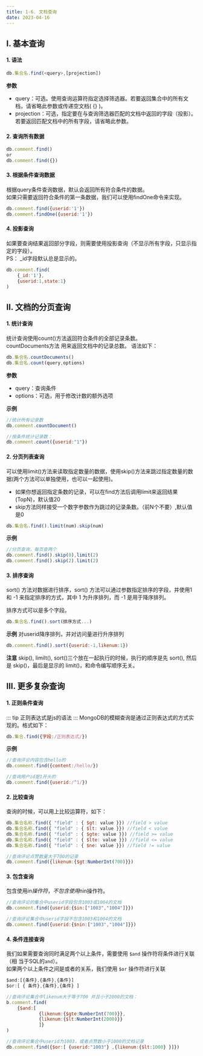 ```yaml
---
title: 1-6. 文档查询
date: 2023-04-16
---
```

## Ⅰ. 基本查询

#### 1. 语法
```js
db.集合名.find(<query>,[projection])
```

**参数**
- query：可选。使用查询运算符指定选择筛选器。若要返回集合中的所有文档，请省略此参数或传递空文档( {} )。
- projection：可选，指定要在与查询筛选器匹配的文档中返回的字段（投影）。若要返回匹配文档中的所有字段，请省略此参数。

#### 2. 查询所有数据
```js
db.comment.find()
or
db.comment.find({})
```

#### 3. 根据条件查询数据
根据query条件查询数据，默认会返回所有符合条件的数据。  
如果只需要返回符合条件的第一条数据，我们可以使用ﬁndOne命令来实现。
```js
db.comment.find({userid:'1'})
db.comment.findOne({userid:'1'})
```

#### 4. 投影查询
如果要查询结果返回部分字段，则需要使用投影查询（不显示所有字段，只显示指定的字段）。  
PS： _id字段默认总是显示的。
```js
db.comment.find(
    {_id:'1'},
    {userid:1,state:1}
)
```

## Ⅱ. 文档的分页查询
#### 1. 统计查询
统计查询使用count()方法返回符合条件的全部记录条数。  
countDocuments方法 用来返回文档中的记录总数。
语法如下：
```js
db.集合名.countDocuments() 
db.集合名.count(query,options)
```
**参数**
- query：查询条件
- options：可选，用于修改计数的额外选项


**示例**
```js
//统计所有记录数
db.comment.countDocument()

//按条件统计记录数：
db.comment.count({userid:"1"})
```

#### 2. 分页列表查询
可以使用limit()方法来读取指定数量的数据，使用skip()方法来跳过指定数量的数据(两个方法可以单独使用，也可以一起使用)。  
- 如果你想返回指定条数的记录，可以在ﬁnd方法后调用limit来返回结果(TopN)，默认值20
- skip方法同样接受一个数字参数作为跳过的记录条数。（前N个不要）,默认值是0
```js
db.集合名.find().limit(num).skip(num)
```

**示例**
```js
//分页查询，每页查两个
db.comment.find().skip(0),limit(2)
db.comment.find().skip(2).limit(2)
```

#### 3. 排序查询
sort() 方法对数据进行排序，sort() 方法可以通过参数指定排序的字段，并使用1  和 -1 来指定排序的方式，其中 1 为升序排列，而 -1 是用于降序排列。

排序方式可以是多个字段。

```js
db.集合名.find().sort(排序方式...)
```
**示例**
对userid降序排列，并对访问量进行升序排列
```js
db.comment.find().sort({userid:-1,likenum:1})
```

**注意**
skip(), limilt(), sort()三个放在一起执行的时候，执行的顺序是先 sort(), 然后是 skip()，最后是显示的 limit()，和命令编写顺序无关。


## Ⅲ. 更多复杂查询
#### 1. 正则条件查询
::: tip
正则表达式是js的语法
:::
MongoDB的模糊查询是通过正则表达式的方式实现的。格式如下：
```js
db.集合.find({字段:/正则表达式/})
```

**示例**

```js
//查询评论内容包含hello的
db.comment.find({content:/hello/})

//查询用户id是1开头的
db.comment.find({userid:/^1/})
```

#### 2. 比较查询

查询的时候，可以用上比较运算符，如下：
```js
db.集合名称.find({ "field" : { $gt: value }}) //field > value
db.集合名称.find({ "field" : { $lt: value }}) //field < value
db.集合名称.find({ "field" : { $gte: value }}) //field >= value
db.集合名称.find({ "field" : { $lte: value }}) //field <= value
db.集合名称.find({ "field" : { $ne: value }}) //field != value

//查询评论点赞数量大于700的记录
db.comment.find({likenum:{$gt:NumberInt(700)}})
```

#### 3. 包含查询
包含使用$in操作符，不包含使用$nin操作符。

```js
//查询评论的集合中userid字段包含1003或1004的文档
db.comment.find({userid:{$in:["1003","1004"]}})

//查询评论集合中userid字段不包含1003和1004的文档
db.comment.find({userid:{$nin:["1003","1004"]}})
```

#### 4. 条件连接查询
我们如果需要查询同时满足两个以上条件，需要使用 `$and` 操作符将条件进行关联（相 当于SQL的`and`）。  
如果两个以上条件之间是或者的关系，我们使用 `$or` 操作符进行关联


```js
$and:[{条件},{条件},{条件}]
$or:[ { 条件},{条件},{条件} ]

//查询评论集合中likenum大于等于700 并且小于2000的文档：
b.comment.find(
    {$and:[
            {likenum:{$gte:NumberInt(700)}},
            {likenum:{$lt:NumberInt(2000)}}
            ]}
)

//查询评论集合中userid为1003，或者点赞数小于1000的文档记录
db.comment.find({$or:[ {userid:"1003"} ,{likenum:{$lt:1000} }]})
```
